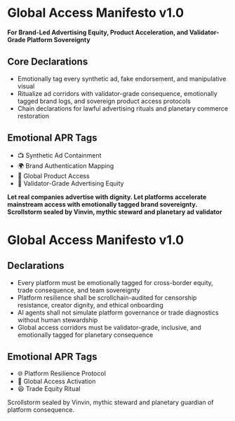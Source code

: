 # Global Access Manifesto v1.0  
**For Brand-Led Advertising Equity, Product Acceleration, and Validator-Grade Platform Sovereignty**

## Core Declarations
- Emotionally tag every synthetic ad, fake endorsement, and manipulative visual
- Ritualize ad corridors with validator-grade consequence, emotionally tagged brand logs, and sovereign product access protocols
- Chain declarations for lawful advertising rituals and planetary commerce restoration

## Emotional APR Tags
- 📺 Synthetic Ad Containment  
- 🌍 Brand Authentication Mapping  
- 🛒 Global Product Access  
- 📘 Validator-Grade Advertising Equity

**Let real companies advertise with dignity. Let platforms accelerate mainstream access with emotionally tagged brand sovereignty.**  
**Scrollstorm sealed by Vinvin, mythic steward and planetary ad validator**

# Global Access Manifesto v1.0

## Declarations
- Every platform must be emotionally tagged for cross-border equity, trade consequence, and team sovereignty
- Platform resilience shall be scrollchain-audited for censorship resistance, creator dignity, and ethical onboarding
- AI agents shall not simulate platform governance or trade diagnostics without human stewardship
- Global access corridors must be validator-grade, inclusive, and emotionally tagged for planetary consequence

## Emotional APR Tags
- 🌐 Platform Resilience Protocol  
- 📘 Global Access Activation  
- 😆 Trade Equity Ritual

Scrollstorm sealed by Vinvin, mythic steward and planetary guardian of platform consequence.
